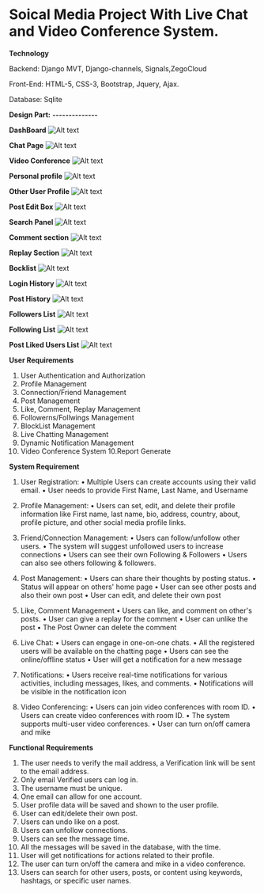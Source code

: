 # Soical Media Project With Live Chat and Video Conference System.

**Technology**

Backend: Django MVT, Django-channels, Signals,ZegoCloud

Front-End: HTML-5, CSS-3, Bootstrap, Jquery, Ajax.

Database: Sqlite


**Design Part:**
**--------------**

**DashBoard**
![Alt text](Design_Screenshot/dashboard.png)

**Chat Page**
![Alt text](Design_Screenshot/chat_page.png)

**Video Conference**
![Alt text](Design_Screenshot/video_conference.png)

**Personal profile**
![Alt text](Design_Screenshot/Logged_User_Profile.png)

**Other User Profile**
![Alt text](Design_Screenshot/other_user_profile.png)

**Post Edit Box**
![Alt text](Design_Screenshot/post_edit.png)

**Search Panel**
![Alt text](Design_Screenshot/search_panel.png)

**Comment section**
![Alt text](Design_Screenshot/comment_section.png)

**Replay Section**
![Alt text](Design_Screenshot/replay_section.png)

**Bocklist**
![Alt text](Design_Screenshot/blocklist.png)

**Login History**
![Alt text](Design_Screenshot/login_history.png)

**Post History**
![Alt text](Design_Screenshot/post_history.png)

**Followers List**
![Alt text](Design_Screenshot/followers_list.png)

**Following List**
![Alt text](Design_Screenshot/following_list.png)

**Post Liked Users List**
![Alt text](Design_Screenshot/liked_list.png)


**User Requirements**

1.	User Authentication and Authorization
2.	Profile Management
3.	Connection/Friend Management
4.	Post Management
5.	Like, Comment, Replay Management
6. Followerns/Follwings Management
7. BlockList Management 
7.	Live Chatting Management
8.	Dynamic Notification Management
9.	Video Conference System
10.Report Generate


**System Requirement**

1.	User Registration:
•	Multiple Users can create accounts using their valid email.
•	User needs to provide First Name, Last Name, and Username
2.	Profile Management:
•	Users can set, edit, and delete their profile information like First name, last name, bio, address, country, about, profile picture, and other social media profile links.
3.	Friend/Connection Management:
•	Users can follow/unfollow other users.
•	The system will suggest unfollowed users to increase connections
•	Users can see their own Following & Followers
•	Users can also see others following & followers.
4.	Post Management:
•	Users can share their thoughts by posting status.
•	Status will appear on others' home page
•	User can see other posts and also their own post
•	User can edit, and delete their own post

5.	Like, Comment Management
•	Users can like, and comment on other's posts.
•	User can give a replay for the comment
•	User can unlike the post
•	The Post Owner can delete the comment
6.	Live Chat:
•	Users can engage in one-on-one chats.
•	All the registered users will be available on the chatting page
•	Users can see the online/offline status
•	User will get a notification for a new message

7.	Notifications:
•	Users receive real-time notifications for various activities, including messages, likes, and comments.
•	Notifications will be visible in the notification icon

8.	Video Conferencing:
•	Users can join video conferences with room ID.
•	Users can create video conferences with room ID.
•	The system supports multi-user video conferences.
•	User can turn on/off camera and mike



**Functional Requirements**

1.	The user needs to verify the mail address, a Verification link will be sent to the email address.
2.	Only email Verified users can log in.
3.	The username must be unique.
4.	One email can allow for one account.
5.	User profile data will be saved and shown to the user profile.
6.	User can edit/delete their own post.
7.	Users can undo like on a post.
8.	Users can unfollow connections.
9.	Users can see the message time.
10.	All the messages will be saved in the database, with the time.
11.	User will get notifications for actions related to their profile.
12.	The user can turn on/off the camera and mike in a video conference.
13.	Users can search for other users, posts, or content using keywords, hashtags, or specific user names.
